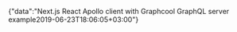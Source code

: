 {"data":"Next.js React Apollo client with Graphcool GraphQL server example2019-06-23T18:06:05+03:00"}

